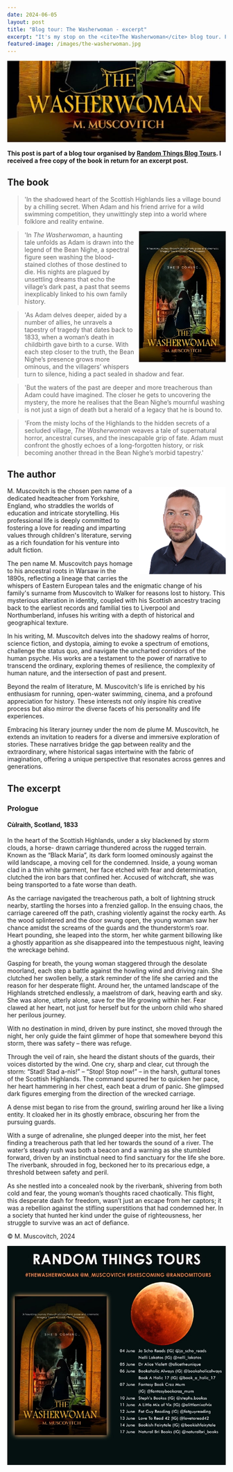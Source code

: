 ```yaml
---
date: 2024-06-05
layout: post
title: "Blog tour: The Washerwoman - excerpt"
excerpt: "It's my stop on the <cite>The Washerwoman</cite> blog tour. Find out about the book and the author, and read an excerpt."
featured-image: /images/the-washerwoman.jpg
---
```


![The Washerwoman](/images/the-washerwoman.jpg)

**This post is part of a blog tour organised by [Random Things Blog Tours](http://randomthingsthroughmyletterbox.blogspot.com/p/services-to-publishers-authors-blog.html). I received a free copy of the book in return for an excerpt post.**

## The book

> 'In the shadowed heart of the Scottish Highlands lies a village bound by a chilling secret. When Adam and his friend arrive for a wild swimming competition, they unwittingly step into a world where folklore and reality entwine.

<img src="/images/the-washerwoman-200.jpg" alt="The Washerwoman" style="float: right; margin-bottom: 10px; margin-left: 10px;">

> 'In <cite>The Washerwoman</cite>, a haunting tale unfolds as Adam is drawn into the legend of the Bean Nighe, a spectral figure seen washing the blood-stained clothes of those destined to die. His nights are plagued by unsettling dreams that echo the village’s dark past, a past that seems inexplicably linked to his own family history.

> 'As Adam delves deeper, aided by a number of allies, he unravels a tapestry of tragedy that dates back to 1833, when a woman’s death in childbirth gave birth to a curse. With each step closer to the truth, the Bean Nighe’s presence grows more ominous, and the villagers’ whispers turn to silence, hiding a pact sealed in shadow and fear.

> 'But the waters of the past are deeper and more treacherous than Adam could have imagined. The closer he gets to uncovering the mystery, the more he realises that the Bean Nighe’s mournful washing is not just a sign of death but a herald of a legacy that he is bound to.

> 'From the misty lochs of the Highlands to the hidden secrets of a secluded village, <cite>The Washerwoman</cite> weaves a tale of supernatural horror, ancestral curses, and the inescapable grip of fate. Adam must confront the ghostly echoes of a long-forgotten history, or risk becoming another thread in the Bean Nighe’s morbid tapestry.'

## The author

<img src="/images/m-muscovitch-200.jpg" alt="M. Muscovitch" style="float: right; margin-bottom: 10px; margin-left: 10px;">

M. Muscovitch is the chosen pen name of a dedicated headteacher from Yorkshire, England, who straddles the worlds of education and intricate storytelling. His professional life is deeply committed to fostering a love for reading and imparting values through children's literature, serving as a rich foundation for his venture into adult fiction.

The pen name M. Muscovitch pays homage to his ancestral roots in Warsaw in the 1890s, reflecting a lineage that carries the whispers of Eastern European tales and the enigmatic change of his family's surname from Muscovitch to Walker for reasons lost to history. This mysterious alteration in identity, coupled with his Scottish ancestry tracing back to the earliest records and familial ties to Liverpool and Northumberland, infuses his writing with a depth of historical and geographical texture.

In his writing, M. Muscovitch delves into the shadowy realms of horror, science fiction, and dystopia, aiming to evoke a spectrum of emotions, challenge the status quo, and navigate the uncharted corridors of the human psyche. His works are a testament to the power of narrative to transcend the ordinary, exploring themes of resilience, the complexity of human nature, and the intersection of past and present.

Beyond the realm of literature, M. Muscovitch's life is enriched by his enthusiasm for running, open-water swimming, cinema, and a profound appreciation for history. These interests not only inspire his creative process but also mirror the diverse facets of his personality and life experiences.

Embracing his literary journey under the nom de plume M. Muscovitch, he extends an invitation to readers for a diverse and immersive exploration of stories. These narratives bridge the gap between reality and the extraordinary, where historical sagas intertwine with the fabric of imagination, offering a unique perspective that resonates across genres and generations.

## The excerpt

### Prologue

#### Cùlraith, Scotland, 1833

In the heart of the Scottish Highlands, under a sky blackened by storm clouds, a horse-
drawn carriage thundered across the rugged terrain. Known as the “Black Maria”, its dark
form loomed ominously against the wild landscape, a moving cell for the condemned. Inside,
a young woman clad in a thin white garment, her face etched with fear and determination,
clutched the iron bars that confined her. Accused of witchcraft, she was being transported to a fate worse than death.

As the carriage navigated the treacherous path, a bolt of lightning struck nearby, startling the horses into a frenzied gallop. In the ensuing chaos, the carriage careered off the path, crashing violently against the rocky earth. As the wood splintered and the door swung open, the young woman saw her chance amidst the screams of the guards and the thunderstorm’s roar. Heart pounding, she leaped into the storm, her white garment billowing like a ghostly apparition as she disappeared into the tempestuous night, leaving the wreckage behind.

Gasping for breath, the young woman staggered through the desolate moorland, each step
a battle against the howling wind and driving rain. She clutched her swollen belly, a stark reminder of the life she carried and the reason for her desperate flight. Around her, the untamed landscape of the Highlands stretched endlessly, a maelstrom of dark, heaving earth and sky. She was alone, utterly alone, save for the life growing within her. Fear clawed at her heart, not just for herself but for the unborn child who shared her perilous journey.

With no destination in mind, driven by pure instinct, she moved through the night, her only guide the faint glimmer of hope that somewhere beyond this storm, there was safety &ndash; there was refuge.

Through the veil of rain, she heard the distant shouts of the guards, their voices distorted by the wind. One cry, sharp and clear, cut through the storm: “Stad! Stad a-nis!” – “Stop! Stop now!” – in the harsh, guttural tones of the Scottish Highlands. The command spurred her to quicken her pace, her heart hammering in her chest, each beat a drum of panic. She glimpsed dark figures emerging from the direction of the wrecked carriage.

A dense mist began to rise from the ground, swirling around her like a living entity. It cloaked her in its ghostly embrace, obscuring her from the pursuing guards.

With a surge of adrenaline, she plunged deeper into the mist, her feet finding a treacherous path that led her towards the sound of a river. The water’s steady rush was both a beacon and a warning as she stumbled forward, driven by an instinctual need to find sanctuary for the life she bore. The riverbank, shrouded in fog, beckoned her to its precarious edge, a threshold between safety and peril.

As she nestled into a concealed nook by the riverbank, shivering from both cold and fear, the young woman’s thoughts raced chaotically. This flight, this desperate dash for freedom, wasn’t just an escape from her captors; it was a rebellion against the stifling superstitions that had condemned her. In a society that hunted her kind under the guise of righteousness, her struggle to survive was an act of defiance.

&copy; M. Muscovitch, 2024

![The Washerwoman blog tour banner](/images/the-washerwoman-banner.jpg)
